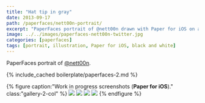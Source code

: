 ```yaml
---
title: "Hat tip in gray"
date: 2013-09-17
path: /paperfaces/nett00n-portrait/
excerpt: "PaperFaces portrait of @nett00n drawn with Paper for iOS on an iPad."
image: ../../images/paperfaces-nett00n-twitter.jpg
categories: [paperfaces]
tags: [portrait, illustration, Paper for iOS, black and white]
---
```


PaperFaces portrait of [@nett00n](https://twitter.com/Tnett00n).

{% include_cached boilerplate/paperfaces-2.md %}

{% figure caption:"Work in progress screenshots (**Paper for iOS**)." class:"gallery-2-col" %}
[![](../../images/paperfaces-nett00n-process-1-600.jpg)](../../images/paperfaces-nett00n-process-1-lg.jpg)
[![](../../images/paperfaces-nett00n-process-2-600.jpg)](../../images/paperfaces-nett00n-process-2-lg.jpg)
[![](../../images/paperfaces-nett00n-process-3-600.jpg)](../../images/paperfaces-nett00n-process-3-lg.jpg)
[![](../../images/paperfaces-nett00n-process-4-600.jpg)](../../images/paperfaces-nett00n-process-4-lg.jpg)
{% endfigure %}
